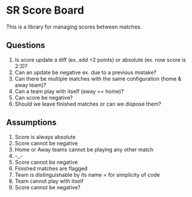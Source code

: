 SR Score Board
==============

This is a library for managing scores between matches.




## Questions

1. Is score update a diff (ex. add +2 points) or absolute (ex. now score is 2:3)? 
2. Can an update be negative ex. due to a previous mistake?
3. Can there be multiple matches with the same configuration (home & away team)?
4. Can a team play with itself (away == home)?
5. Can score be negative?
6. Should we leave finished matches or can we dispose them?

## Assumptions

1. Score is always absolute
2. Score cannot be negative
3. Home or Away teams cannot be playing any other match
4. -,,-
5. Score cannot be negative
6. Finished matches are flagged
7. Team is distinguishable by its name = for simplicity of code
8. Team cannot play with itself
9. Score cannot be negative?
